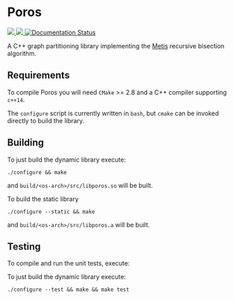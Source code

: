 Poros
=====

<a href="https://travis-ci.org/dlasalle/poros">
  <img src="https://travis-ci.org/dlasalle/poros.svg?branch=master"/>
</a>

<a href="https://ci.appveyor.com/project/dlasalle/poros">
  <img src="https://ci.appveyor.com/api/projects/status/63qae2yj658w41dr/branch/master?svg=true" />
</a>

<a href='https://poros.readthedocs.io/en/latest/poros_8h.html'>
  <img src='https://readthedocs.org/projects/poros/badge/?version=latest' alt='Documentation Status' />
</a>


A C++ graph partitioning library implementing the [Metis](cs.umn.edu/~metis)
recursive bisection algorithm.


Requirements
------------

To compile Poros you will need `CMake` >= 2.8 and a C++ compiler supporting
`c++14`.

The `configure` script is currently written in `bash`, but `cmake` can be
invoked directly to build the library.


Building
--------

To just build the dynamic library execute:
```
./configure && make
```

and `build/<os-arch>/src/libporos.so` will be built.


To build the static library

```
./configure --static && make
```

and `build/<os-arch>/src/libporos.a` will be built.


Testing
-------

To compile and run the unit tests, execute:

To just build the dynamic library execute:
```
./configure --test && make && make test
```


